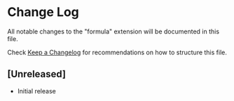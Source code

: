 # Change Log

All notable changes to the "formula" extension will be documented in this file.

Check [Keep a Changelog](http://keepachangelog.com/) for recommendations on how to structure this file.

## [Unreleased]

- Initial release